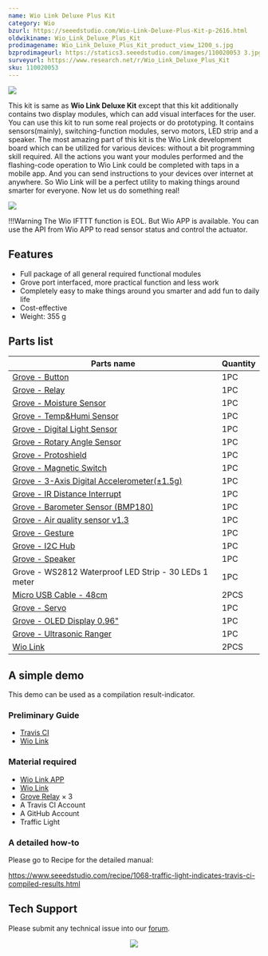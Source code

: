 ```yaml
---
name: Wio Link Deluxe Plus Kit
category: Wio
bzurl: https://seeedstudio.com/Wio-Link-Deluxe-Plus-Kit-p-2616.html
oldwikiname: Wio_Link_Deluxe_Plus_Kit
prodimagename: Wio_Link_Deluxe_Plus_Kit_product_view_1200_s.jpg
bzprodimageurl: https://statics3.seeedstudio.com/images/110020053 3.jpg
surveyurl: https://www.research.net/r/Wio_Link_Deluxe_Plus_Kit
sku: 110020053
---
```


![](https://files.seeedstudio.com/wiki/Wio_Link_Deluxe_Plus_Kit/img/Wio_Link_Deluxe_Plus_Kit_product_view_1200_s.jpg)

This kit is same as **Wio Link Deluxe Kit** except that this kit additionally contains two display modules, which can add visual interfaces for the user. You can use this kit to run some real projects or do prototyping. It contains sensors(mainly), switching-function modules, servo motors, LED strip and a speaker. The most amazing part of this kit is the Wio Link development board which can be utilized for various devices: without a bit programming skill required. All the actions you want your modules performed and the flashing-code operation to Wio Link could be completed with taps in a mobile app. And you can send instructions to your devices over internet at anywhere. So Wio Link will be a perfect utility to making things around smarter for everyone. Now let us do something real!

[![](https://files.seeedstudio.com/wiki/common/Get_One_Now_Banner.png)](https://www.seeedstudio.com/depot/Wio-Link-Deluxe-Plus-Kit-p-2616.html)

!!!Warning
     The Wio IFTTT function is EOL. But Wio APP is available. You can use the API from Wio APP to read sensor status and control the actuator. 


Features
--------

-   Full package of all general required functional modules
-   Grove port interfaced, more practical function and less work
-   Completely easy to make things around you smarter and add fun to daily life
-   Cost-effective
-   Weight: 355 g

Parts list
----------

| Parts name                                                                                                                   | Quantity|
|------------------------------------------------------------------------------------------------------------------------------|---------|
| [Grove - Button](/Grove-Button)                                                                                              | 1PC     |
| [Grove - Relay](https://www.seeedstudio.com/depot/Grove-Relay-p-769.html)                                                     | 1PC     |
| [Grove - Moisture Sensor](/Grove-Moisture_Sensor)                                                                            | 1PC     |
| [Grove - Temp&Humi Sensor](https://www.seeedstudio.com/depot/Grove-TempHumi-Sensor-p-745.html?cPath=25_125)                   | 1PC     |
| [Grove - Digital Light Sensor](https://www.seeedstudio.com/depot/Grove-Digital-Light-Sensor-p-1281.html?cPath=25_128)         | 1PC     |
| [Grove - Rotary Angle Sensor](https://www.seeedstudio.com/depot/Grove-Rotary-Angle-Sensor-p-770.html?cPath=85_52)             | 1PC     |
| [Grove - Protoshield](https://www.seeedstudio.com/depot/Grove-Protoshield-p-772.html?cPath=44_46)                             | 1PC     |
| [Grove - Magnetic Switch](https://www.seeedstudio.com/depot/Grove-Magnetic-Switch-p-744.html?cPath=25_33)                     | 1PC     |
| [Grove - 3-Axis Digital Accelerometer(±1.5g)](/Grove-3-Axis_Digital_Accelerometer-1.5g)                                      | 1PC     |
| [Grove - IR Distance Interrupt](/Grove-IR_Distance_Interrupter_v1.2)                                                         | 1PC     |
| [Grove - Barometer Sensor (BMP180)](https://www.seeedstudio.com/depot/Grove-Barometer-Sensor-BMP180-p-1840.html?cPath=25_124) | 1PC     |
| [Grove - Air quality sensor v1.3](https://www.seeedstudio.com/depot/Grove-Air-quality-sensor-v13-p-2439.html?cPath=25_127)    | 1PC     |
| [Grove - Gesture](https://www.seeedstudio.com/depot/Grove-Gesture-p-2463.html?cPath=25_33)                                    | 1PC     |
| [Grove - I2C Hub](https://www.seeedstudio.com/depot/Grove-I2C-Hub-p-851.html?cPath=98_16)                                     | 1PC     |
| [Grove - Speaker](https://www.seeedstudio.com/depot/Grove-Speaker-p-1445.html)                                                | 1PC     |
| Grove - WS2812 Waterproof LED Strip - 30 LEDs 1 meter                                                                        | 1PC     |
| [Micro USB Cable - 48cm](https://www.seeedstudio.com/depot/Micro-USB-Cable-48cm-p-1475.html?cPath=98_100)                     | 2PCS    |
| [Grove - Servo](https://www.seeedstudio.com/depot/Grove-Servo-p-1241.html)                                                    | 1PC     |
| [Grove - OLED Display 0.96"](https://www.seeedstudio.com/depot/Grove-OLED-Display-112-p-781.html)                             | 1PC     |
| [Grove - Ultrasonic Ranger](https://www.seeedstudio.com/depot/Grove-Ultrasonic-Ranger-p-960.html)                             | 1PC     |
| [Wio Link](/Wio_Link)                                                                                                        | 2PCS    |


A simple demo
-------------

This demo can be used as a compilation result-indicator.

### Preliminary Guide

-   [Travis CI](https://travis-ci.org/)
-   [Wio Link](/Wio_Link)

### Material required

-   [Wio Link APP](https://www.kickstarter.com/projects/seeed/wio-link-3-steps-5-minutes-build-your-iot-applicat)
-   [Wio Link](/Wio_Link)
-   [Grove Relay](https://www.seeedstudio.com/depot/Grove-Relay-p-769.html?cPath=39_42) × 3
-   A Travis CI Account
-   A GitHub Account
-   Traffic Light

### A detailed how-to

Please go to Recipe for the detailed manual:

<https://www.seeedstudio.com/recipe/1068-traffic-light-indicates-travis-ci-compiled-results.html>


<!-- This Markdown file was created from https://www.seeedstudio.com/wiki/Wio_Link_Deluxe_Plus_Kit -->

## Tech Support
Please submit any technical issue into our [forum](https://forum.seeedstudio.com/). <br /><p style="text-align:center"><a href="https://www.seeedstudio.com/act-4.html?utm_source=wiki&utm_medium=wikibanner&utm_campaign=newproducts" target="_blank"><img src="https://files.seeedstudio.com/wiki/Wiki_Banner/new_product.jpg" /></a></p>